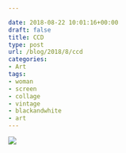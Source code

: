 ```yaml
---

date: 2018-08-22 10:01:16+00:00
draft: false
title: CCD
type: post
url: /blog/2018/8/ccd
categories:
- Art
tags:
- woman
- screen
- collage
- vintage
- blackandwhite
- art
---
```


![](/images/2018-08-22-20188ccd/IMG_0293.JPG)

